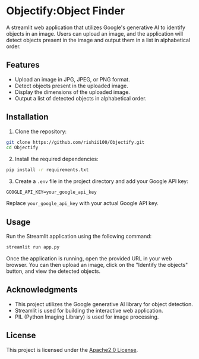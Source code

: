 # Objectify:Object Finder

A streamlit web application that utilizes Google's generative AI to identify objects in an image. Users can upload an image, and the application will detect objects present in the image and output them in a list in alphabetical order.

## Features

- Upload an image in JPG, JPEG, or PNG format.
- Detect objects present in the uploaded image.
- Display the dimensions of the uploaded image.
- Output a list of detected objects in alphabetical order.

## Installation

1. Clone the repository:

```bash
git clone https://github.com/rishii100/Objectify.git
cd Objectify
```

2. Install the required dependencies:

```bash
pip install -r requirements.txt
```

3. Create a `.env` file in the project directory and add your Google API key:

```plaintext
GOOGLE_API_KEY=your_google_api_key
```

Replace `your_google_api_key` with your actual Google API key.

## Usage

Run the Streamlit application using the following command:

```bash
streamlit run app.py
```

Once the application is running, open the provided URL in your web browser. You can then upload an image, click on the "Identify the objects" button, and view the detected objects.

## Acknowledgments

- This project utilizes the Google generative AI library for object detection.
- Streamlit is used for building the interactive web application.
- PIL (Python Imaging Library) is used for image processing.

## License

This project is licensed under the [Apache2.0 License](LICENSE).
